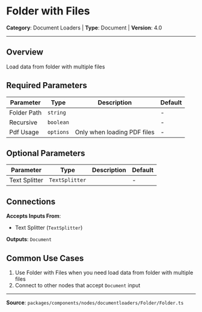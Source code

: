 # Folder with Files

**Category**: Document Loaders | **Type**: Document | **Version**: 4.0

---

## Overview

Load data from folder with multiple files

## Required Parameters

| Parameter | Type | Description | Default |
|-----------|------|-------------|---------|
| Folder Path | `string` |  | - |
| Recursive | `boolean` |  | - |
| Pdf Usage | `options` | Only when loading PDF files | - |

## Optional Parameters

| Parameter | Type | Description | Default |
|-----------|------|-------------|---------|
| Text Splitter | `TextSplitter` |  | - |

## Connections

**Accepts Inputs From**:
- Text Splitter (`TextSplitter`)

**Outputs**: `Document`

## Common Use Cases

1. Use Folder with Files when you need load data from folder with multiple files
2. Connect to other nodes that accept `Document` input

---

**Source**: `packages/components/nodes/documentloaders/Folder/Folder.ts`